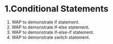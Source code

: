# 1.Conditional Statements
1. WAP to demonstrate if statement.
2. WAP to demonstrate if-else statement.
3. WAP to demonstrate if-else-if statement.
4. WAP to demonstrate switch statement.
